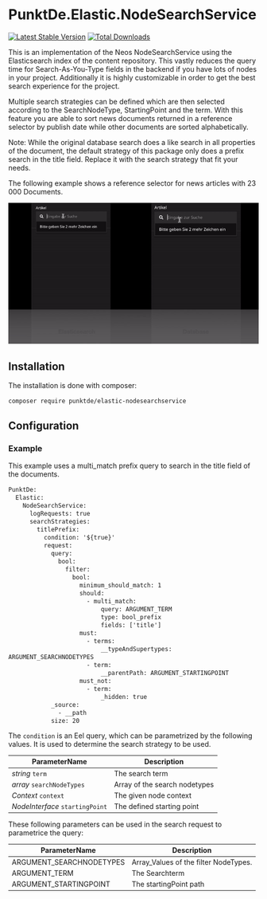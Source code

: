 # PunktDe.Elastic.NodeSearchService

[![Latest Stable Version](https://poser.pugx.org/punktde/elastic-nodesearchservice/v/stable)](https://packagist.org/packages/punktde/elastic-nodesearchservice) [![Total Downloads](https://poser.pugx.org/punktde/elastic-nodesearchservice/downloads)](https://packagist.org/packages/punktde/elastic-nodesearchservice)

This is an implementation of the Neos NodeSearchService using the Elasticsearch index of the content repository. This vastly reduces the query time for Search-As-You-Type fields in the backend if you have lots of nodes in your project. Additionally it is highly customizable in order to get the best search experience for the project. 

Multiple search strategies can be defined which are then selected according to the SearchNodeType, StartingPoint and the term. With this feature you are able to sort news documents returned in a reference selector by publish date while other documents are sorted alphabetically.  

Note: While the original database search does a like search in all properties of the document, the default strategy of this package only does a prefix search in the title field. Replace it with the search strategy that fit your needs.

The following example shows a reference selector for news articles with 23 000 Documents.

![Example](Documentation/elastic-vs-db.gif)

## Installation

The installation is done with composer:

	composer require punktde/elastic-nodesearchservice

## Configuration

### Example

This example uses a multi_match prefix query to search in the title field of the documents.

	PunktDe:
	  Elastic:
	    NodeSearchService:
	      logRequests: true
	      searchStrategies:
	        titlePrefix:
	          condition: '${true}'
	          request:
	            query:
	              bool:
	                filter:
	                  bool:
	                    minimum_should_match: 1
	                    should:
	                      - multi_match:
	                          query: ARGUMENT_TERM
	                          type: bool_prefix
	                          fields: ['title']
	                    must:
	                      - terms:
	                          __typeAndSupertypes: ARGUMENT_SEARCHNODETYPES
	                      - term:
	                          __parentPath: ARGUMENT_STARTINGPOINT
	                    must_not:
	                      - term:
	                          _hidden: true
	            _source:
	              - __path
	            size: 20




The `condition` is an Eel query, which can be parametrized by the following values. It is used to determine the search strategy to be used.

| ParameterName            | Description                            |
|--------------------------|----------------------------------------|
| *string* `term`           | The search term                       |
| *array* `searchNodeTypes` | Array of the search nodetypes         |
| *Context* `context`   | The given node context                    |
| *NodeInterface* `startingPoint`   | The defined starting point    |


These following parameters can be used in the search request to parametrice the query:

| ParameterName            | Description                            |
|--------------------------|----------------------------------------|
| ARGUMENT_SEARCHNODETYPES | Array_Values of the filter NodeTypes.  |
| ARGUMENT_TERM            | The Searchterm                         |
| ARGUMENT_STARTINGPOINT   | The startingPoint path                 |


